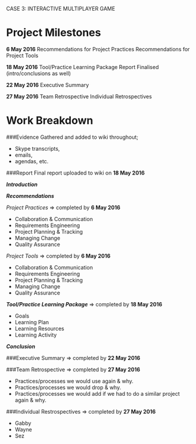 CASE 3: INTERACTIVE MULTIPLAYER GAME

Project Milestones
==================

**6 May 2016**
Recommendations for Project Practices
Recommendations for Project Tools

**18 May 2016**
Tool/Practice Learning Package
Report Finalised (intro/conclusions as well)

**22 May 2016**
Executive Summary

**27 May 2016**
Team Retrospective
Individual Retrospectives 


Work Breakdown
==============

###Evidence
Gathered and added to wiki throughout; 
 * Skype transcripts,
 * emails, 
 * agendas, etc.

###Report
Final report uploaded to wiki on **18 May 2016**

**_Introduction_**

**_Recommendations_**

_Project Practices_
=> completed by **6 May 2016**
   * Collaboration & Communication
   * Requirements Engineering
   * Project Planning & Tracking
   * Managing Change
   * Quality Assurance

_Project Tools_
=> completed by **6 May 2016**
   * Collaboration & Communication
   * Requirements Engineering
   * Project Planning & Tracking
   * Managing Change
   * Quality Assurance

**_Tool/Practice Learning Package_**
=> completed by **18 May 2016**
  * Goals
  * Learning Plan
  * Learning Resources
  * Learning Activity

**_Conclusion_**

###Executive Summary
 => completed by **22 May 2016**

###Team Retrospective
 => completed by **27 May 2016**
  * Practices/processes we would use again & why.
  * Practices/processes we would drop & why.
  * Practices/processes we would add if we had to do a similar project again & why.

###Individual Restrospectives
 => completed by **27 May 2016**
 * Gabby
 * Wayne
 * Sez


